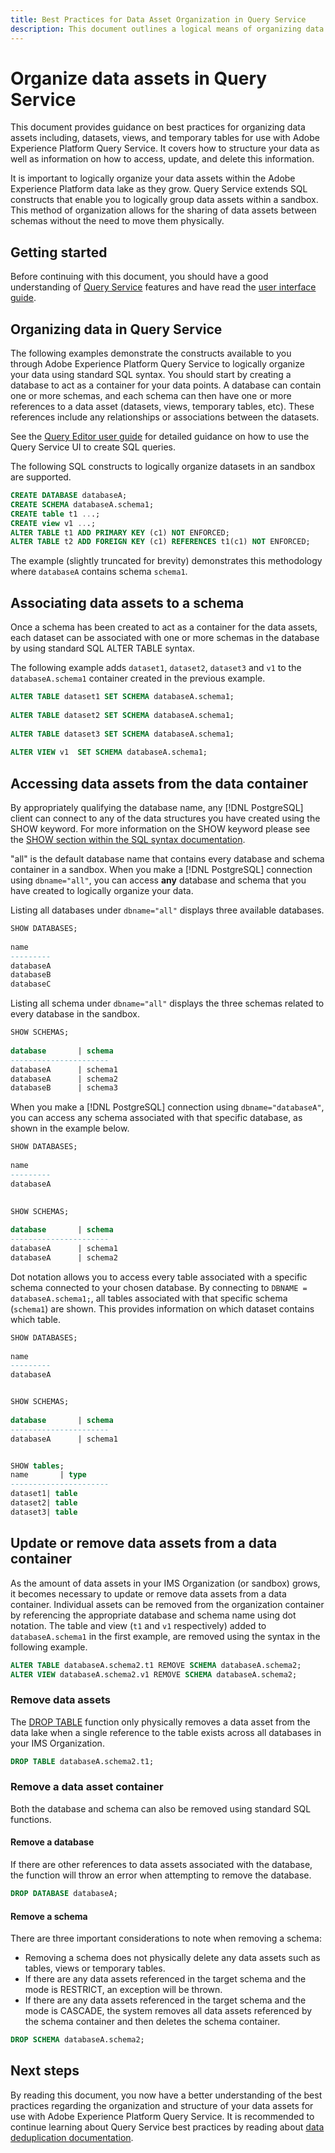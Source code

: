 ```yaml
---
title: Best Practices for Data Asset Organization in Query Service
description: This document outlines a logical means of organizing data for ease of use with Query Service.
---
```

# Organize data assets in Query Service

This document provides guidance on best practices for organizing data assets including, datasets, views, and temporary tables for use with Adobe Experience Platform Query Service. It covers how to structure your data as well as information on how to access, update, and delete this information.

It is important to logically organize your data assets within the Adobe Experience Platform data lake as they grow. Query Service extends SQL constructs that enable you to logically group data assets within a sandbox. This method of organization allows for the sharing of data assets between schemas without the need to move them physically.

## Getting started

Before continuing with this document, you should have a good understanding of [Query Service](../home.md) features and have read the [user interface guide](../ui/user-guide.md).

## Organizing data in Query Service

The following examples demonstrate the constructs available to you through Adobe Experience Platform Query Service to logically organize your data using standard SQL syntax. You should start by creating a database to act as a container for your data points. A database can contain one or more schemas, and each schema can then have one or more references to a data asset (datasets, views, temporary tables, etc). These references include any relationships or associations between the datasets. 

See the [Query Editor user guide](../ui/user-guide.md) for detailed guidance on how to use the Query Service UI to create SQL queries. 

The following SQL constructs to logically organize datasets in an sandbox are supported.

```SQL
CREATE DATABASE databaseA;
CREATE SCHEMA databaseA.schema1;
CREATE table t1 ...;
CREATE view v1 ...;
ALTER TABLE t1 ADD PRIMARY KEY (c1) NOT ENFORCED;
ALTER TABLE t2 ADD FOREIGN KEY (c1) REFERENCES t1(c1) NOT ENFORCED;
```

The example (slightly truncated for brevity) demonstrates this methodology where `databaseA` contains schema `schema1`. 

## Associating data assets to a schema

Once a schema has been created to act as a container for the data assets, each dataset can be associated with one or more schemas in the database by using standard SQL ALTER TABLE syntax.

The following example adds `dataset1`, `dataset2`, `dataset3` and `v1` to the `databaseA.schema1` container created in the previous example.

```SQL
ALTER TABLE dataset1 SET SCHEMA databaseA.schema1;
 
ALTER TABLE dataset2 SET SCHEMA databaseA.schema1;
 
ALTER TABLE dataset3 SET SCHEMA databaseA.schema1;
 
ALTER VIEW v1  SET SCHEMA databaseA.schema1;
```

## Accessing data assets from the data container

By appropriately qualifying the database name, any [!DNL PostgreSQL] client can connect to any of the data structures you have created using the SHOW keyword. For more information on the SHOW keyword please see the [SHOW section within the SQL syntax documentation](../sql/syntax.md#show).

"all" is the default database name that contains every database and schema container in a sandbox. When you make a [!DNL PostgreSQL] connection using `dbname="all"`, you can access **any** database and schema that you have created to logically organize your data. 

Listing all databases under `dbname="all"` displays three available databases.

```sql
SHOW DATABASES;
  
name     
---------
databaseA
databaseB
databaseC
```

Listing all schema under `dbname="all"` displays the three schemas related to every database in the sandbox.

```SQL
SHOW SCHEMAS;
  
database       | schema
----------------------
databaseA      | schema1
databaseA      | schema2
databaseB      | schema3
```

When you make a [!DNL PostgreSQL] connection using `dbname="databaseA"`, you can access any schema associated with that specific database, as shown in the example below.

```sql
SHOW DATABASES;
  
name     
---------
databaseA
 

SHOW SCHEMAS;
  
database       | schema
----------------------
databaseA      | schema1
databaseA      | schema2
```

Dot notation allows you to access every table associated with a specific schema connected to your chosen database. By connecting to `DBNAME = databaseA.schema1;`, all tables associated with that specific schema (`schema1`) are shown. This provides information on which dataset contains which table.

```sql
SHOW DATABASES;
  
name     
---------
databaseA


SHOW SCHEMAS;
  
database       | schema
----------------------
databaseA      | schema1


SHOW tables;
name       | type
----------------------
dataset1| table
dataset2| table
dataset3| table
```

## Update or remove data assets from a data container

As the amount of data assets in your IMS Organization (or sandbox) grows, it becomes necessary to update or remove data assets from a data container. Individual assets can be removed from the organization container by referencing the appropriate database and schema name using dot notation. The table and view (`t1` and `v1` respectively) added to `databaseA.schema1` in the first example, are removed using the syntax in the following example.

```sql
ALTER TABLE databaseA.schema2.t1 REMOVE SCHEMA databaseA.schema2;
ALTER VIEW databaseA.schema2.v1 REMOVE SCHEMA databaseA.schema2;
```

### Remove data assets

The [DROP TABLE](../sql/syntax.md#drop-table) function only physically removes a data asset from the data lake when a single reference to the table exists across all databases in your IMS Organization.

```sql
DROP TABLE databaseA.schema2.t1;
```

### Remove a data asset container

Both the database and schema can also be removed using standard SQL functions. 

#### Remove a database

If there are other references to data assets associated with the database, the function will throw an error when attempting to remove the database.

```sql
DROP DATABASE databaseA;
```

#### Remove a schema

There are three important considerations to note when removing a schema:

- Removing a schema does not physically delete any data assets such as tables, views or temporary tables.
- If there are any data assets referenced in the target schema and the mode is RESTRICT, an exception will be thrown. 
- If there are any data assets referenced in the target schema and the mode is CASCADE, the system removes all data assets referenced by the schema container and then deletes the schema container. 

```sql
DROP SCHEMA databaseA.schema2;
```

## Next steps

By reading this document, you now have a better understanding of the best practices regarding the organization and structure of your data assets for use with Adobe Experience Platform Query Service. It is recommended to continue learning about Query Service best practices by reading about [data deduplication documentation](./deduplication.md).
